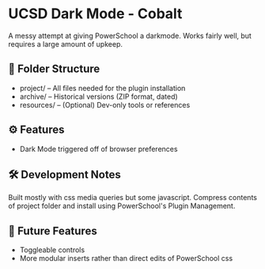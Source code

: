 # UCSD Dark Mode - Cobalt

A messy attempt at giving PowerSchool a darkmode. Works fairly well, but requires a large amount of upkeep.

## 📁 Folder Structure

- project/ – All files needed for the plugin installation
- archive/ – Historical versions (ZIP format, dated)
- resources/ – (Optional) Dev-only tools or references

## ⚙️ Features

- Dark Mode triggered off of browser preferences

## 🛠️ Development Notes

Built mostly with css media queries but some javascript. Compress contents of project folder and install using PowerSchool's Plugin Management.

## 🧪 Future Features

- Toggleable controls
- More modular inserts rather than direct edits of PowerSchool css
